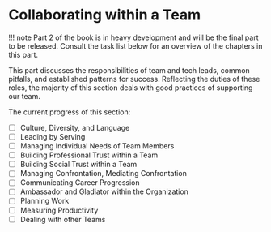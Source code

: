 # Collaborating within a Team

!!! note
    Part 2 of the book is in heavy development and will be the final part to be released. Consult the task list below for an overview of the chapters in this part.

This part discusses the responsibilities of team and tech leads, common pitfalls, and established patterns for success. Reflecting the duties of these roles, the majority of this section deals with good practices of supporting our team.

The current progress of this section:

- [ ] Culture, Diversity, and Language
- [ ] Leading by Serving
- [ ] Managing Individual Needs of Team Members
- [ ] Building Professional Trust within a Team
- [ ] Building Social Trust within a Team
- [ ] Managing Confrontation, Mediating Confrontation
- [ ] Communicating Career Progression
- [ ] Ambassador and Gladiator within the Organization
- [ ] Planning Work
- [ ] Measuring Productivity
- [ ] Dealing with other Teams
